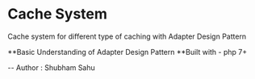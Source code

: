# Cache System
Cache system for different type of caching with Adapter Design Pattern

**Basic Understanding of Adapter Design Pattern
**Built with - php 7+

-- Author : Shubham Sahu